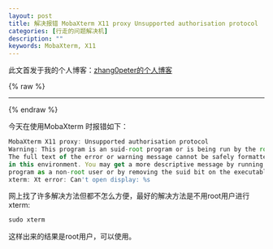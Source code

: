 ```yaml
---
layout: post
title: 解决报错 MobaXterm X11 proxy Unsupported authorisation protocol
categories: [行走的问题解决机]
description: ""
keywords: MobaXterm, X11
---
```


此文首发于我的个人博客：[zhang0peter的个人博客](https://zhang0peter.com)         

{% raw %}
***          
{% endraw %}


今天在使用MobaXterm 时报错如下：
```js
MobaXterm X11 proxy: Unsupported authorisation protocol
Warning: This program is an suid-root program or is being run by the root user.
The full text of the error or warning message cannot be safely formatted
in this environment. You may get a more descriptive message by running the
program as a non-root user or by removing the suid bit on the executable.
xterm: Xt error: Can't open display: %s

```
网上找了许多解决方法但都不怎么方便，最好的解决方法是不用root用户进行xterm:
```js
sudo xterm
```
这样出来的结果是root用户，可以使用。


